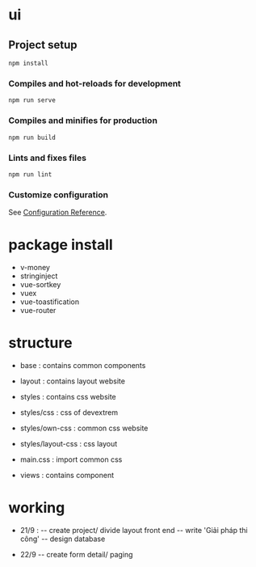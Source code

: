 # ui

## Project setup
```
npm install
```

### Compiles and hot-reloads for development
```
npm run serve
```

### Compiles and minifies for production
```
npm run build
```

### Lints and fixes files
```
npm run lint
```

### Customize configuration
See [Configuration Reference](https://cli.vuejs.org/config/).

# package install
- v-money
- stringinject
- vue-sortkey
- vuex 
- vue-toastification
- vue-router

# structure
- base : contains common components
- layout : contains layout website
- styles : contains css website
- styles/css : css of devextrem
- styles/own-css : common css website
- styles/layout-css : css layout 
- main.css : import common css 

- views : contains component

# working
- 21/9 :
-- create project/ divide layout front end
-- write 'Giải pháp thi công'
-- design database

- 22/9
-- create form detail/ paging
